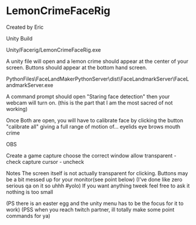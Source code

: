 # LemonCrimeFaceRig

Created by Eric  

Unity Build

Unity/Facerig/LemonCrimeFaceRig.exe

A unity file will open and a lemon crime should appear at the center of your screen.
Buttons should appear at the bottom hand screen.

PythonFiles\FaceLandMakerPythonServer\dist\FaceLandmarkServer\FaceLandmarkServer.exe

A command prompt should open
"Staring face detection"
then your webcam will turn on.
(this is the part that I am the most sacred of not working)


Once Both are open, you will have to calibrate face by clicking the button "calibrate all"
giving a full range of motion of...
eyelids
eye brows
mouth
crime

OBS

Create a game capture
choose the correct window
allow transparent - check
capture cursor - uncheck


Notes
The screen itself is not actually transparent for clicking.
Buttons may be a bit messed up for your monitor(see point below)
(I've done like zero serious qa on it so uhhh #yolo)
If you want anything tweek feel free to ask it nothing is too small


(PS there is an easter egg and the unity menu has to be the focus for it to work)
(PSS when you reach twitch partner, ill totally make some point commands for ya)
